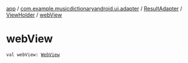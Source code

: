 [app](../../../index.md) / [com.example.musicdictionaryandroid.ui.adapter](../../index.md) / [ResultAdapter](../index.md) / [ViewHolder](index.md) / [webView](./web-view.md)

# webView

`val webView: `[`WebView`](https://developer.android.com/reference/android/webkit/WebView.html)